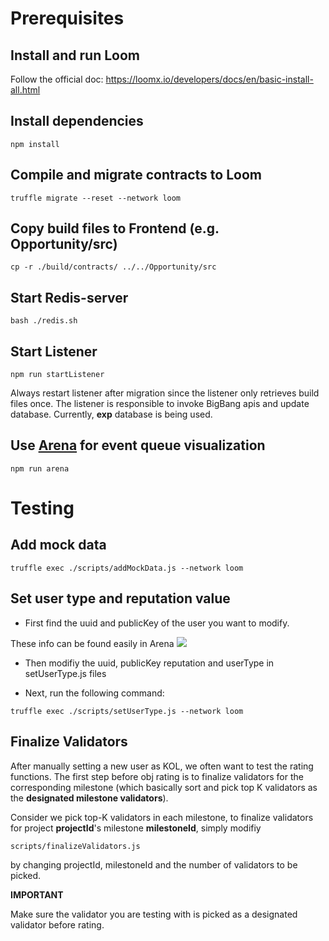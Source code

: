 # Prerequisites

## Install and run Loom

Follow the official doc: https://loomx.io/developers/docs/en/basic-install-all.html

## Install dependencies

```
npm install
```

## Compile and migrate contracts to Loom

```
truffle migrate --reset --network loom
```

## Copy build files to Frontend (e.g. Opportunity/src)

```
cp -r ./build/contracts/ ../../Opportunity/src
```
## Start Redis-server


```
bash ./redis.sh
```
## Start Listener


```
npm run startListener
```

Always restart listener after migration since the listener only retrieves build files once.
The listener is responsible to invoke BigBang apis and update database.
Currently, **exp** database is being used.

## Use [Arena](https://www.npmjs.com/package/bull-arena) for event queue visualization


```
npm run arena
```

# Testing

## Add mock data

```
truffle exec ./scripts/addMockData.js --network loom
```


## Set user type and reputation value

* First find the uuid and publicKey of the user you want to modify. 

These info can be found easily in Arena
![](https://i.imgur.com/DLcXcES.png)

* Then modifiy the uuid, publicKey reputation and userType in setUserType.js files

* Next, run the following command:

```
truffle exec ./scripts/setUserType.js --network loom

```

## Finalize Validators

After manually setting a new user as KOL, we often want to test the rating functions. The first step before obj rating is to finalize validators for the corresponding milestone (which basically sort and pick top K validators as the **designated milestone validators**).

Consider we pick top-K validators in each milestone, to finalize validators for project **projectId**'s milestone **milestoneId**, simply modifiy

```
scripts/finalizeValidators.js
```

by changing projectId, milestoneId and the number of validators to be picked. 

**IMPORTANT** 

Make sure the validator you are testing with is picked as a designated validator before rating.
